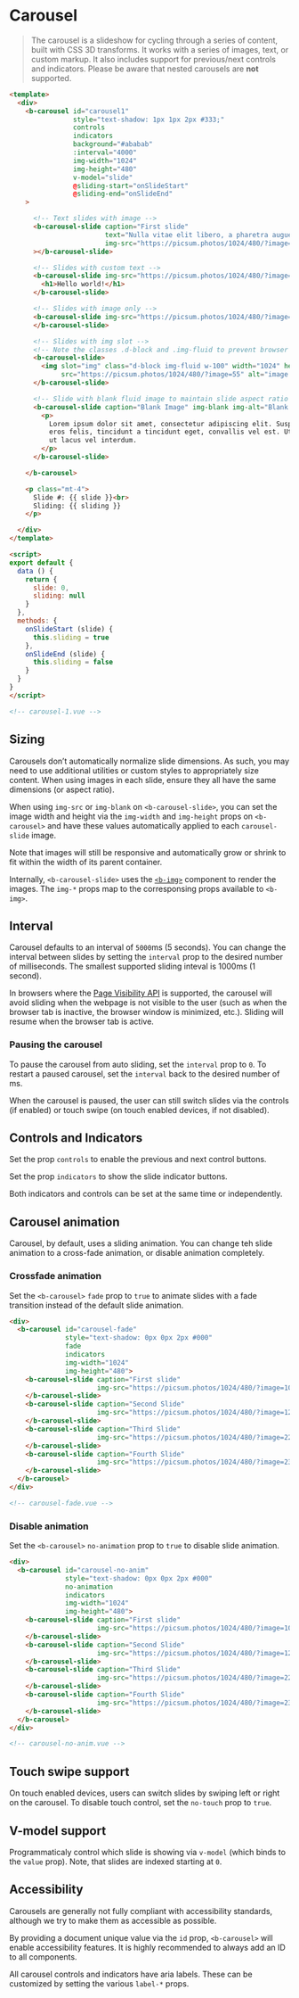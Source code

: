 # Carousel

>  The carousel is a slideshow for cycling through a series of content, built with CSS 3D transforms.
It works with a series of images, text, or custom markup. It also includes support for previous/next
controls and indicators. Please be aware that nested carousels are **not** supported.

```html
<template>
  <div>
    <b-carousel id="carousel1"
                style="text-shadow: 1px 1px 2px #333;"
                controls
                indicators
                background="#ababab"
                :interval="4000"
                img-width="1024"
                img-height="480"
                v-model="slide"
                @sliding-start="onSlideStart"
                @sliding-end="onSlideEnd"
    >

      <!-- Text slides with image -->
      <b-carousel-slide caption="First slide"
                        text="Nulla vitae elit libero, a pharetra augue mollis interdum."
                        img-src="https://picsum.photos/1024/480/?image=52"
      ></b-carousel-slide>

      <!-- Slides with custom text -->
      <b-carousel-slide img-src="https://picsum.photos/1024/480/?image=54">
        <h1>Hello world!</h1>
      </b-carousel-slide>

      <!-- Slides with image only -->
      <b-carousel-slide img-src="https://picsum.photos/1024/480/?image=58">
      </b-carousel-slide>

      <!-- Slides with img slot -->
      <!-- Note the classes .d-block and .img-fluid to prevent browser default image alignment -->
      <b-carousel-slide>
        <img slot="img" class="d-block img-fluid w-100" width="1024" height="480"
             src="https://picsum.photos/1024/480/?image=55" alt="image slot">
      </b-carousel-slide>

      <!-- Slide with blank fluid image to maintain slide aspect ratio -->
      <b-carousel-slide caption="Blank Image" img-blank img-alt="Blank image">
        <p>
          Lorem ipsum dolor sit amet, consectetur adipiscing elit. Suspendisse
          eros felis, tincidunt a tincidunt eget, convallis vel est. Ut pellentesque
          ut lacus vel interdum.
        </p>
      </b-carousel-slide>

    </b-carousel>

    <p class="mt-4">
      Slide #: {{ slide }}<br>
      Sliding: {{ sliding }}
    </p>

  </div>
</template>

<script>
export default {
  data () {
    return {
      slide: 0,
      sliding: null
    }
  },
  methods: {
    onSlideStart (slide) {
      this.sliding = true
    },
    onSlideEnd (slide) {
      this.sliding = false
    }
  }
}
</script>

<!-- carousel-1.vue -->
```


## Sizing
Carousels don’t automatically normalize slide dimensions. As such, you may need to use
additional utilities or custom styles to appropriately size content. When using images
in each slide, ensure they all have the same dimensions (or aspect ratio).

When using `img-src` or `img-blank` on `<b-carousel-slide>`, you can set the image
width and height via the `img-width` and `img-height` props on `<b-carousel>` and
have these values automatically applied to each `carousel-slide` image.

Note that images will still be responsive and automatically grow or shrink to fit
within the width of its parent container.

Internally, `<b-carousel-slide>` uses the [`<b-img>`](/docs/components/image)
component to render the images. The `img-*` props map to the corresponsing props
available to `<b-img>`.


## Interval
Carousel defaults to an interval of `5000`ms (5 seconds).  You can change the interval between
slides by setting the `interval` prop to the desired number of milliseconds.  The smallest
supported sliding inteval is 1000ms (1 second).

In browsers where the [Page Visibility API](https://www.w3.org/TR/page-visibility/)
is supported, the carousel will avoid sliding when the webpage is not visible to
the user (such as when the browser tab is inactive, the browser window is minimized, etc.).
Sliding will resume when the browser tab is active.

### Pausing the carousel
To pause the carousel from auto sliding, set the `interval` prop to `0`. To restart a
paused carousel, set the `interval` back to the desired number of ms.

When the carousel is paused, the user can still switch slides via the controls (if enabled) or
touch swipe (on touch enabled devices, if not disabled).


## Controls and Indicators
Set the prop `controls` to enable the previous and next control buttons.

Set the prop `indicators` to show the slide indicator buttons.

Both indicators and controls can be set at the same time or independently.


## Carousel animation
Carousel, by default, uses a sliding animation.  You can change teh slide animation to
a cross-fade animation, or disable animation completely.

### Crossfade animation
Set the `<b-carousel>` `fade` prop to `true` to animate slides with a fade transition
instead of the default slide animation.

```html
<div>
  <b-carousel id="carousel-fade"
              style="text-shadow: 0px 0px 2px #000"
              fade
              indicators
              img-width="1024"
              img-height="480">
    <b-carousel-slide caption="First slide"
                      img-src="https://picsum.photos/1024/480/?image=10">
    </b-carousel-slide>
    <b-carousel-slide caption="Second Slide"
                      img-src="https://picsum.photos/1024/480/?image=12">
    </b-carousel-slide>
    <b-carousel-slide caption="Third Slide"
                      img-src="https://picsum.photos/1024/480/?image=22">
    </b-carousel-slide>
    <b-carousel-slide caption="Fourth Slide"
                      img-src="https://picsum.photos/1024/480/?image=23">
    </b-carousel-slide>
  </b-carousel>
</div>

<!-- carousel-fade.vue -->
```

### Disable animation
Set the `<b-carousel>` `no-animation` prop to `true` to disable slide animation.

```html
<div>
  <b-carousel id="carousel-no-anim"
              style="text-shadow: 0px 0px 2px #000"
              no-animation
              indicators
              img-width="1024"
              img-height="480">
    <b-carousel-slide caption="First slide"
                      img-src="https://picsum.photos/1024/480/?image=10">
    </b-carousel-slide>
    <b-carousel-slide caption="Second Slide"
                      img-src="https://picsum.photos/1024/480/?image=12">
    </b-carousel-slide>
    <b-carousel-slide caption="Third Slide"
                      img-src="https://picsum.photos/1024/480/?image=22">
    </b-carousel-slide>
    <b-carousel-slide caption="Fourth Slide"
                      img-src="https://picsum.photos/1024/480/?image=23">
    </b-carousel-slide>
  </b-carousel>
</div>

<!-- carousel-no-anim.vue -->
```

## Touch swipe support
On touch enabled devices, users can switch slides by swiping left or right on the carousel.
To disable touch control, set the `no-touch` prop to `true`.

## V-model support
Programmaticaly control which slide is showing via `v-model` (which binds to the
`value` prop). Note, that slides are indexed starting at `0`.


## Accessibility
Carousels are generally not fully compliant with accessibility standards, although
we try to make them as accessible as possible.

By providing a document unique value via the `id` prop, `<b-carousel>` will enable
accessibility features. It is highly recommended to always add an ID to all components.

All carousel controls and indicators have aria labels. These can be customized by
setting the various `label-*` props.


<!-- Component reference added automatically from component package.json -->
